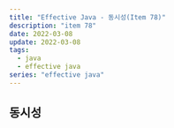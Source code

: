 ```yaml
---
title: "Effective Java - 동시성(Item 78)"
description: "item 78"
date: 2022-03-08
update: 2022-03-08
tags:
  - java
  - effective java
series: "effective java"
---
```


## 동시성
